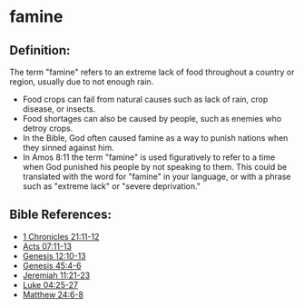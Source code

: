 # famine #

## Definition: ##

The term "famine" refers to an extreme lack of food throughout a country or region, usually due to not enough rain.

* Food crops can fail from natural causes such as lack of rain, crop disease, or insects.
* Food shortages can also be caused by people, such as enemies who detroy crops.
* In the Bible, God often caused famine as a way to punish nations when they sinned against him.
* In Amos 8:11 the term "famine" is used figuratively to refer to a time when God punished his people by not speaking to them. This could be translated with the word for "famine" in your language, or with a phrase such as "extreme lack" or "severe deprivation."

## Bible References: ##

* [1 Chronicles 21:11-12](en/tn/1ch/help/21/11)
* [Acts 07:11-13](en/tn/act/help/07/11)
* [Genesis 12:10-13](en/tn/gen/help/12/10)
* [Genesis 45:4-6](en/tn/gen/help/45/04)
* [Jeremiah 11:21-23](en/tn/jer/help/11/21)
* [Luke 04:25-27](en/tn/luk/help/04/25)
* [Matthew 24:6-8](en/tn/mat/help/24/06)